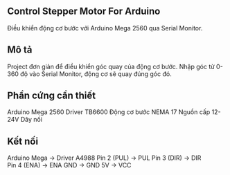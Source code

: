 ## Control Stepper Motor For Arduino

Điều khiển động cơ bước với Arduino Mega 2560 qua Serial Monitor.

## Mô tả

Project đơn giản để điều khiển góc quay của động cơ bước. Nhập góc từ 0-360 độ vào Serial Monitor, động cơ sẽ quay đúng góc đó.

## Phần cứng cần thiết

Arduino Mega 2560
Driver TB6600
Động cơ bước NEMA 17
Nguồn cấp 12-24V
Dây nối

## Kết nối

Arduino Mega    →    Driver A4988
Pin 2 (PUL)     →    PUL
Pin 3 (DIR)     →    DIR  
Pin 4 (ENA)     →    ENA
GND             →    GND
5V              →    VCC
